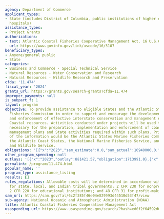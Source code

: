 ```yaml
---
agency: Department of Commerce
applicant_types:
- State (includes District of Columbia, public institutions of higher education and
  hospitals)
assistance_types:
- Project Grants
authorizations:
- text: Atlantic Coastal Fisheries Cooperative Management Act. 16 U.S.C. &sect; 5107.
  url: https://www.govinfo.gov/link/uscode/16/5107
beneficiary_types:
- Anyone/general public
- State
categories:
- Business and Commerce - Special Technical Service
- Natural Resources - Water Conservation and Research
- Natural Resources - Wildlife Research and Preservation
cfda: '11.474'
fiscal_year: '2024'
grants_url: https://grants.gov/search-grants?cfda=11.474
improper_payments: null
is_subpart_f: 1
layout: program
objective: To provide assistance to eligible States and the Atlantic States Marine
  Fisheries Commission in order to support and encourage the development, implementation,
  and enforcement of effective interstate conservation and management of Atlantic
  Coastal resources. Activities conducted under projects will be used to collect information
  necessary for the preparation, implementation and enforcement of coastal fisheries
  management plans and State activities required within such plans. Primary users
  of the information would be the Atlantic States Marine Fisheries Commission (ASMFC),
  the Atlantic Coast States, the National Marine Fisheries Service, and the U.S. Fish
  and Wildlife Service.
obligations: '[{"x":"2023","sam_estimate":0.0,"sam_actual":10940000.0,"usa_spending_actual":10942298.09},{"x":"2024","sam_estimate":0.0,"sam_actual":6210000.0,"usa_spending_actual":6205148.0},{"x":"2025","sam_estimate":0.0,"sam_actual":6510500.0,"usa_spending_actual":43635.0}]'
other_program_spending: null
outlays: '[{"x":"2023","outlay":881421.57,"obligation":1713991.0},{"x":"2024","outlay":0.0,"obligation":65134.0},{"x":"2025","outlay":0.0,"obligation":0.0}]'
permalink: /program/11.474.html
popular_name: ''
program_type: assistance_listing
results: []
rules_regulations: Allowable costs will be determined in accordance with 2 CFR 225
  for state, local, and Indian tribal governments; 2 CFR 230 for nonprofit organizations;
  2 CFR 220 for educational institutions; and 48 CFR 31 for profit-making organizations.
sam_url: https://sam.gov/fal/6c2f385f46e04e829993d44510d53f47/view
sub-agency: National Oceanic and Atmospheric Administration (NOAA)
title: Atlantic Coastal Fisheries Cooperative Management Act
usaspending_url: https://www.usaspending.gov/search/?hash=ed0f2f64592d0da738ea92c7ca59e7b0
---
```

